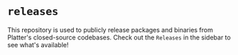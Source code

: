 # `releases`

This repository is used to publicly release packages and binaries from Platter's closed-source codebases. Check out the `Releases` in the sidebar to see what's available!
